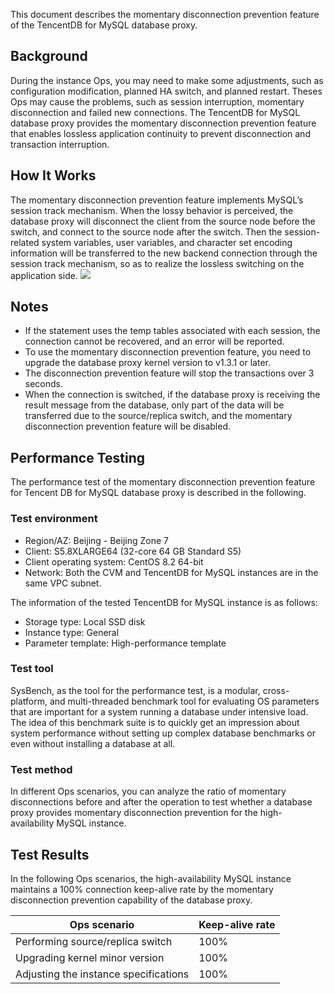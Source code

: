 This document describes the momentary disconnection prevention feature of the TencentDB for MySQL database proxy.

## Background
During the instance Ops, you may need to make some adjustments, such as configuration modification, planned HA switch, and planned restart. Theses Ops may cause the problems, such as session interruption, momentary disconnection and failed new connections. The TencentDB for MySQL database proxy provides the momentary disconnection prevention feature that enables lossless application continuity to prevent disconnection and transaction interruption.

## How It Works
The momentary disconnection prevention feature implements MySQL’s session track mechanism. When the lossy behavior is perceived, the database proxy will disconnect the client from the source node before the switch, and connect to the source node after the switch. Then the session-related system variables, user variables, and character set encoding information will be transferred to the new backend connection through the session track mechanism, so as to realize the lossless switching on the application side.
![](https://staticintl.cloudcachetci.com/yehe/backend-news/cJuQ313_%E4%BA%91%E6%95%B0%E6%8D%AE%E5%BA%93%20MySQL_%E6%B5%81%E7%A8%8B%E5%9B%BE_%E4%B8%AD%E8%AF%91%E8%8B%B1_EN-US.png)

## Notes
- If the statement uses the temp tables associated with each session, the connection cannot be recovered, and an error will be reported.
- To use the momentary disconnection prevention feature, you need to upgrade the database proxy kernel version to v1.3.1 or later.
- The disconnection prevention feature will stop the transactions over 3 seconds.
- When the connection is switched, if the database proxy is receiving the result message from the database, only part of the data will be transferred due to the source/replica switch, and the momentary disconnection prevention feature will be disabled.

## Performance Testing
The performance test of the momentary disconnection prevention feature for Tencent DB for MySQL database proxy is described in the following.

### Test environment
- Region/AZ: Beijing - Beijing Zone 7
- Client: S5.8XLARGE64 (32-core 64 GB Standard S5)
- Client operating system: CentOS 8.2 64-bit
- Network: Both the CVM and TencentDB for MySQL instances are in the same VPC subnet.

The information of the tested TencentDB for MySQL instance is as follows:
- Storage type: Local SSD disk
- Instance type: General
- Parameter template: High-performance template

### Test tool
SysBench, as the tool for the performance test, is a modular, cross-platform, and multi-threaded benchmark tool for evaluating OS parameters that are important for a system running a database under intensive load. The idea of this benchmark suite is to quickly get an impression about system performance without setting up complex database benchmarks or even without installing a database at all.

### Test method
In different Ops scenarios, you can analyze the ratio of momentary disconnections before and after the operation to test whether a database proxy provides momentary disconnection prevention for the high-availability MySQL instance.

## Test Results
In the following Ops scenarios, the high-availability MySQL instance maintains a 100% connection keep-alive rate by the momentary disconnection prevention capability of the database proxy.

| Ops scenario | Keep-alive rate |
|---------|---------|
| Performing source/replica switch | 100% |
| Upgrading kernel minor version | 100% |
| Adjusting the instance specifications | 100% |

